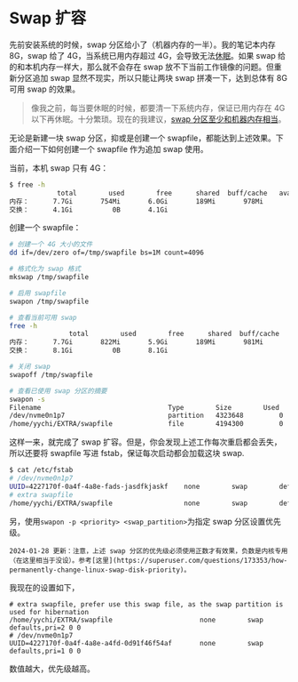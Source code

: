 Swap 扩容
=========


<!--
由于涉及到磁盘分区，一般来说 swap 分区在安装系统的时候就要确定。一般建议为总内存大小的一半。

可以通过如下步骤设置一个 swap 分区：
```bash
mkswap /dev/swap_partition
swapon /dev/swap_partition
```
-->

先前安装系统的时候，swap 分区给小了（机器内存的一半）。我的笔记本内存 8G，swap 给了 4G，当系统已用内存超过 4G，会导致无法[休眠](https://guyueshui.github.io/post/linux-hibernate#确保-swap-分区足够大)。如果 swap 给的和本机内存一样大，那么就不会存在 swap 放不下当前工作镜像的问题。但重新分区追加 swap 显然不现实，所以只能让两块 swap 拼凑一下，达到总体有 8G 可用 swap 的效果。

<!--more-->

> 像我之前，每当要休眠的时候，都要清一下系统内存，保证已用内存在 4G 以下再休眠。十分繁琐。现在的我建议，[swap 分区至少和机器内存相当](https://guyueshui.github.io/post/记一次重装linux#安装-archlinux)。

无论是新建一块 swap 分区，抑或是创建一个 swapfile，都能达到上述效果。下面介绍一下如何创建一个 swapfile 作为追加 swap 使用。

当前，本机 swap 只有 4G：
```bash
$ free -h
            total        used        free      shared  buff/cache   available
内存：      7.7Gi       754Mi       6.0Gi       189Mi       978Mi       6.5Gi
交换：      4.1Gi          0B       4.1Gi
```

创建一个 swapfile：
```bash
# 创建一个 4G 大小的文件
dd if=/dev/zero of=/tmp/swapfile bs=1M count=4096

# 格式化为 swap 格式
mkswap /tmp/swapfile

# 启用 swapfile
swapon /tmp/swapfile

# 查看当前可用 swap
free -h
               total        used        free      shared  buff/cache   available
内存：      7.7Gi       822Mi       5.9Gi       189Mi       981Mi       6.5Gi
交换：      8.1Gi          0B       8.1Gi

# 关闭 swap
swapoff /tmp/swapfile

# 查看已使用 swap 分区的摘要
swapon -s
Filename                                Type		Size		Used		Priority
/dev/nvme0n1p7                          partition   4323648         0		      -2
/home/yychi/EXTRA/swapfile              file        4194300         0		      -3
```

这样一来，就完成了 swap 扩容。但是，你会发现上述工作每次重启都会丢失，所以还要将 swapfile 写进 fstab，保证每次启动都会加载这块 swap.

```bash
$ cat /etc/fstab
# /dev/nvme0n1p7
UUID=4227170f-0a4f-4a8e-fads-jasdfkjaskf	none      	swap      	defaults,pri=-2	0 0
# extra swapfile
/home/yychi/EXTRA/swapfile                  none        swap        defaults,pri=-1 0 0
```

另，使用`swapon -p <priority> <swap_partition>`为指定 swap 分区设置优先级。

```{warning}
2024-01-28 更新：注意，上述 swap 分区的优先级必须使用正数才有效果，负数是内核专用（在这里相当于没设）。参考[这里](https://superuser.com/questions/173353/how-permanently-change-linux-swap-disk-priority)。
```

我现在的设置如下，
```
# extra swapfile, prefer use this swap file, as the swap partition is used for hibernation
/home/yychi/EXTRA/swapfile                      none        swap        defaults,pri=2 0 0
# /dev/nvme0n1p7
UUID=4227170f-0a4f-4a8e-a4fd-0d91f46f54af       none        swap        defaults,pri=1 0 0
```
数值越大，优先级越高。